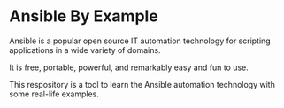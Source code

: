 # Ansible By Example

Ansible is a popular open source IT automation technology for scripting applications in a wide variety of domains.

It is free, portable, powerful, and remarkably easy and fun to use.

This respository is a tool to learn the Ansible automation technology with some real-life examples.
